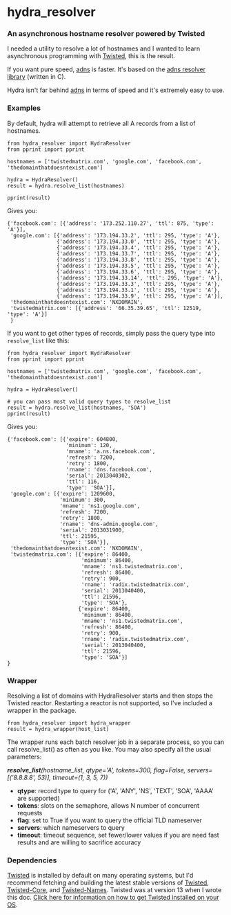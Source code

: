 # hydra_resolver


### An asynchronous hostname resolver powered by Twisted

I needed a utility to resolve a lot of hostnames and I wanted to learn asynchronous programming with [Twisted](http://twistedmatrix.com), this is the result.

If you want pure speed, [adns](https://code.google.com/p/adns-python/) is faster. It's based on the [adns resolver library](http://www.chiark.greenend.org.uk/~ian/adns/) (written in C).

Hydra isn't far behind [adns](https://code.google.com/p/adns-python/) in terms of speed and it's extremely easy to use. 

### Examples

By default, hydra will attempt to retrieve all A records from a list of hostnames. 

```
from hydra_resolver import HydraResolver
from pprint import pprint 

hostnames = ['twistedmatrix.com', 'google.com', 'facebook.com', 'thedomainthatdoesntexist.com']

hydra = HydraResolver()
result = hydra.resolve_list(hostnames)

pprint(result)
```


Gives you:

```
{'facebook.com': [{'address': '173.252.110.27', 'ttl': 875, 'type': 'A'}],
 'google.com': [{'address': '173.194.33.2', 'ttl': 295, 'type': 'A'},
                {'address': '173.194.33.0', 'ttl': 295, 'type': 'A'},
                {'address': '173.194.33.4', 'ttl': 295, 'type': 'A'},
                {'address': '173.194.33.7', 'ttl': 295, 'type': 'A'},
                {'address': '173.194.33.8', 'ttl': 295, 'type': 'A'},
                {'address': '173.194.33.5', 'ttl': 295, 'type': 'A'},
                {'address': '173.194.33.6', 'ttl': 295, 'type': 'A'},
                {'address': '173.194.33.14', 'ttl': 295, 'type': 'A'},
                {'address': '173.194.33.3', 'ttl': 295, 'type': 'A'},
                {'address': '173.194.33.1', 'ttl': 295, 'type': 'A'},
                {'address': '173.194.33.9', 'ttl': 295, 'type': 'A'}],
 'thedomainthatdoesntexist.com': 'NXDOMAIN',
 'twistedmatrix.com': [{'address': '66.35.39.65', 'ttl': 12519, 'type': 'A'}]
 }
```

If you want to get other types of records, simply pass the query type into `resolve_list` like this: 

```
from hydra_resolver import HydraResolver
from pprint import pprint 

hostnames = ['twistedmatrix.com', 'google.com', 'facebook.com', 'thedomainthatdoesntexist.com']

hydra = HydraResolver()

# you can pass most valid query types to resolve_list
result = hydra.resolve_list(hostnames, 'SOA')
pprint(result)
```


Gives you:

```
{'facebook.com': [{'expire': 604800,
                   'minimum': 120,
                   'mname': 'a.ns.facebook.com',
                   'refresh': 7200,
                   'retry': 1800,
                   'rname': 'dns.facebook.com',
                   'serial': 2013040302,
                   'ttl': 116,
                   'type': 'SOA'}],
 'google.com': [{'expire': 1209600,
                 'minimum': 300,
                 'mname': 'ns1.google.com',
                 'refresh': 7200,
                 'retry': 1800,
                 'rname': 'dns-admin.google.com',
                 'serial': 2013031900,
                 'ttl': 21595,
                 'type': 'SOA'}],
 'thedomainthatdoesntexist.com': 'NXDOMAIN',
 'twistedmatrix.com': [{'expire': 86400,
                        'minimum': 86400,
                        'mname': 'ns1.twistedmatrix.com',
                        'refresh': 86400,
                        'retry': 900,
                        'rname': 'radix.twistedmatrix.com',
                        'serial': 2013040400,
                        'ttl': 21596,
                        'type': 'SOA'},
                       {'expire': 86400,
                        'minimum': 86400,
                        'mname': 'ns1.twistedmatrix.com',
                        'refresh': 86400,
                        'retry': 900,
                        'rname': 'radix.twistedmatrix.com',
                        'serial': 2013040400,
                        'ttl': 21596,
                        'type': 'SOA'}]
}
```

### Wrapper

Resolving a list of domains with HydraResolver starts and then stops the Twisted reactor. Restarting a reactor is not supported, so I've included a wrapper in the package. 

```
from hydra_resolver import hydra_wrapper
result = hydra_wrapper(host_list)
```

The wrapper runs each batch resolver job in a separate process, so you can call resolve_list() as often as you like. You may also specify all the usual parameters:

***resolve_list**(hostname_list, qtype='A', tokens=300, flag=False, servers=[('8.8.8.8', 53)], timeout=(1, 3, 5, 7))*

* **qtype**: record type to query for ('A', 'ANY', 'NS', 'TEXT', 'SOA', 'AAAA' are supported)
* **tokens**: slots on the semaphore, allows N number of concurrent requests
* **flag**: set to True if you want to query the official TLD nameserver
* **servers**: which nameservers to query
* **timeout**: timeout sequence, set fewer/lower values if you are need fast results and are willing to sacrifice accuracy

### Dependencies

[Twisted](http://twistedmatrix.com/trac/wiki/Downloads) is installed by default on many operating systems, but I'd recommend fetching and building the latest stable versions of [Twisted](http://twistedmatrix.com/Releases/Twisted/13.0/Twisted-13.0.0.tar.bz2), [Twisted-Core](http://twistedmatrix.com/Releases/Core/13.0/TwistedCore-13.0.0.tar.bz2), and [Twisted-Names](http://twistedmatrix.com/Releases/Names/13.0/TwistedNames-13.0.0.tar.bz2). Twisted was at version 13 when I wrote this doc. [Click here for information on how to get Twisted installed on your OS](http://twistedmatrix.com/trac/wiki/Downloads).
